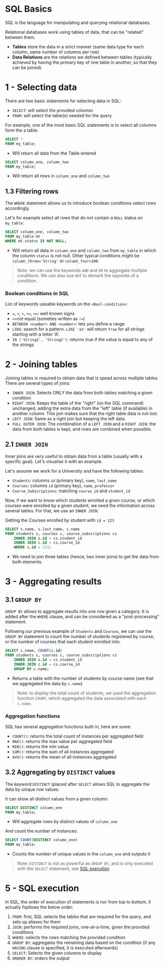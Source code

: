 # SQL Basics

SQL is the language for manipulating and querying relational databases.

Relational databases work using tables of data, that can be "related" between them.
- **Tables** store the data in a strict manner (same data type for each column, same
  number of columns per row)
- **Data Relations** are the relations we defined between tables (typically achieved
  by having the primary key of one table in another, so that they can be joined).
# 1 - Selecting data

There are two basic statements for selecting data in SQL:
- `SELECT`: will select the provided columsn
- `FROM`: will select the table(s) needed for the query

For example, one of the most basic SQL statements is to select all columns form the
a table:

```SQL
SELECT *
FROM my_table;
```
- Will return all data from the Table entered


```SQL
SELECT column_one, column_two
FROM my_table;
```
- Will return all rows in `column_one` and `column_two`

## 1.3 Filtering rows

The `WHERE` statement allows us to introduce boolean conditions select rows accordingly.

Let's for example select all rows that do not contain a `NULL` status on `my_table`:

```SQL
SELECT column_one, column_two
FROM my_table mt
WHERE mt.status IS NOT NULL;
```
- Will return all data in `column_one` and `column_two` from `my_table` in which the
  column `status` is not null. Other typical conditions might be `column_three='String'`
  or `column_four>100`.

> Note: we can use the keywords `AND` and `OR` to aggregate multiple conditions. We can
> also use `NOT` to demark the opposite of a condition.

### Boolean conditions in SQL

List of keywords useable keywords on the `<Bool-condition>`:
- `=`, `>`, `<`, `>=`, `<=`: well known signs
- `<>`not equal (someties written as `!=`)
- `BETWEEN <number> AND <number>`: lets you define a range
- `LIKE`: search for a pattern. `LIKE 'a%'` will return `True` for all strings starting
  with a letter 'A'.
- `IN ('String1', 'String2')`: returns true if the value is equal to any of the strings


# 2 - Joining tables

Joining tables is required to obtain data that is spead across multiple tables.
There are several types of joins:
- `INNER JOIN`: Selects ONLY the data from both tables matching a given condition
- `RIGHT JOIN`: Keeps the table of the "right" (on the SQL command) unchanged, adding
  the extra data from the "left" table (if available) in another column. This join makes
  sure that the right table data is not lost.
- `LEFT JOIN`: Same as a right join but keeping the left data.
- `FULL OUTER JOIN`: The combination of a `LEFT JOIN` and a `RIGHT JOIN`: the data
  from both tables is kept, and rows are combined when possible.

## 2.1 `INNER JOIN`

Inner joins are very useful to obtain data from a table (usually with a specific
goal). Let's visualise it with an example.

Let's assume we work for a University and have the following tables:
- `Students`: columns `id` (primary key), `name`, `last_name`
- `Courses`: columns `id` (primary key), `name`, `professor`
- `Course_Subscriptions`: matching `course_id` and `student_id`

Now, if we want to know which students enrolled a given course, or which courses
were enrolled by a given student, we need the information across several tables.
For that, we use an `INNER JOIN`:

Getting the Courses enrolled by student with `id = 123`
```sql
SELECT s.name, s.last_name, c.name
FROM students s, courses c, course_subscriptions cs
    INNER JOIN s.id = cs.student_id
    INNER JOIN c.id = cs.course_id
    WHERE s.id = 123;
```
- We need to join three tables (hence, two inner joins) to get the data from both
  elements.

# 3 - Aggregating results

## 3.1 `GROUP BY`

`GROUP BY` allows to aggregate results into one row given a category. It is added
after the `WHERE` clause, and can be considered as a "post-processing" statement.

Following our previous example of `Students` and `Courses`, we can use the `GROUP BY`
statement to count the number of students registered by course, or the number of
courses that each student enrolled into:

```sql
SELECT c.name, COUNT(s.id)
FROM students s, courses c, course_subscriptions cs
    INNER JOIN s.id = cs.student_id
    INNER JOIN c.id = cs.course_id
    GROUP BY c.name;
```
- Returns a table with the number of students by course name (see that we aggregated
  the data by `c.name`)

> Note: to display the total count of students, we used the aggregation function
> `COUNT`, which aggregated the data associated with each `c.name`.

### Aggregation functions

SQL has several aggregation functions built-in, here are some:
- `COUNT()`: returns the total count of instances per aggregated field
- `MAX()`: returns the max value per aggregated field
- `MIN()`: returns the min value
- `SUM()`: returns the sum of all instances aggregated
- `AVG()`: returns the mean of all instances aggregated

## 3.2 Aggregating by `DISTINCT` values

The keyword `DISTINCT` (placed after `SELECT` allows SQL to aggregate the data by unique
row values.

It can show all distinct values from a given column:

```SQL
SELECT DISTINCT column_one
FROM my_table;
```
- Will aggregate rows by distinct values of `column_one`

And count the number of instances:

```SQL
SELECT COUNT(DISTINCT column_one)
FROM my_table;
```
- Counts the number of unique values in the `column_one` and outputs it

> Note: `DISTINCT` is not as powerful as `GROUP BY`, and is only executed with the
> `SELECT` statement, see [SQL execution](#5---sql-execution)

# 5 - SQL execution

In SQL, the order of execution of statements is nor from top to bottom,
it actually fopllows the below order:
1. `FROM`: first, SQL selects the tables that are required for the query, and
sets up aliases for them
2. `JOIN`: performs the required joins, one-at-a-time, given the provided conditions
3. `WHERE`: selects the rows matching the provided condition
4. `GROUP BY`: aggregates the remaining data based on the condition (if any `HAVING`
clause is specified, it is executed afterwards)
5. `SELECT`: Selects the given columns to display
6. `ORDRER BY`: orders the output
